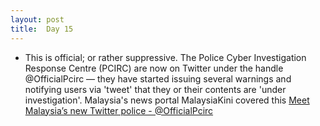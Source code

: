 ```yaml
---
layout: post
title:  Day 15
---
```

	
- This is official; or rather suppressive. The Police Cyber Investigation Response Centre (PCIRC) are now on Twitter under the handle @OfficialPcirc &mdash; they have started issuing several warnings and notifying users via 'tweet' that they or their contents are 'under investigation'. Malaysia's news portal MalaysiaKini covered this <a href="https://www.malaysiakini.com/news/329176" target="_blank">Meet Malaysia’s new Twitter police - @OfficialPcirc</a> 